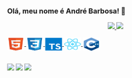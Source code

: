 ### Olá, meu nome é André Barbosa! 👋
<div align="center">
  <a href="https://github.com/AOBarbosa">
  <img height="180em" src="https://github-readme-stats.vercel.app/api?username=AOBarbosa&show_icons=true&theme=dark&include_all_commits=true&count_private=true"/>
  <img height="180em" src="https://github-readme-stats.vercel.app/api/top-langs/?username=AOBarbosa&layout=compact&langs_count=7&theme=dark"/>
</div>
  
  <div style="display: inline_block"><br>
  <img align="center" alt="Andre-HTML" height="30" width="40" src="https://raw.githubusercontent.com/devicons/devicon/master/icons/html5/html5-original.svg">
  <img align="center" alt="Andre-CSS" height="30" width="40" src="https://raw.githubusercontent.com/devicons/devicon/master/icons/css3/css3-original.svg">
  <img align="center" alt="Andre-Ts" height="30" width="40" src="https://github.com/devicons/devicon/blob/master/icons/typescript/typescript-original.svg">
  <img align="center" alt="Andre-react" height="30" width="40" src="https://github.com/devicons/devicon/blob/master/icons/react/react-original.svg">
  <img align="center" alt="Andre-cpp" height="30" width="40" src="https://github.com/devicons/devicon/blob/master/icons/cplusplus/cplusplus-original.svg">
</div>
  
  ##
 
<div> 
  <a href="https://www.instagram.com/andre_deoliveira/" target="_blank"><img src="https://img.shields.io/badge/-Instagram-%23E4405F?style=for-the-badge&logo=instagram&logoColor=white" target="_blank"></a> 
  <a href = "mailto:andre.barbosa.076@ufrn.edu.br"><img src="https://img.shields.io/badge/-Gmail-%23333?style=for-the-badge&logo=gmail&logoColor=white" target="_blank"></a>
  <a href="https://www.linkedin.com/in/andre-o-barbosa/" target="_blank"><img src="https://img.shields.io/badge/-LinkedIn-%230077B5?style=for-the-badge&logo=linkedin&logoColor=white" target="_blank"></a> 
  
</div>
